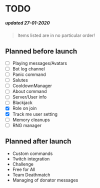 # TODO
##### updated 27-01-2020
> Items listed are in no particular order!

## Planned before launch
- [ ] Playing messages/Avatars
- [ ] Bot log channel
- [ ] Panic command
- [ ] Salutes
- [ ] CooldownManager
- [ ] About command
- [ ] Server/User info
- [ ] Blackjack
- [x] Role on join
- [x] Track me user setting
- [ ] Memory cleanups
- [ ] RNG manager

## Planned after launch
- Custom commands
- Twitch integration
- Challenge
- Free for All
- Team Deathmatch
- Managing of donator messages